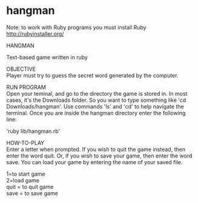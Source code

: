 # hangman
Note: to work with Ruby programs you must install Ruby</br>
http://rubyinstaller.org/

HANGMAN</br>

Text-based game written in ruby


OBJECTIVE</br>
Player must try to guess the secret word generated by the computer. 

RUN PROGRAM</br>
Open your teminal, and go to the directory the game is stored in. In most cases, it's the Downloads folder. So you want to type something like 'cd Downloads/hangman'. Use commands 'ls' and 'cd' to help navigate the terminal. Once you are inside the hangman directory enter the following line:

'ruby lib/hangman.rb'


HOW-TO-PLAY</br>
Enter a letter when prompted. If you wish to quit the game instead, then enter the word quit. Or, if you wish to save your game, then enter the word save. You can load your game by entering the name of your saved file.

1=to start game</br>
2=load game</br>
quit = to quit game</br>
save = to save game</br>
